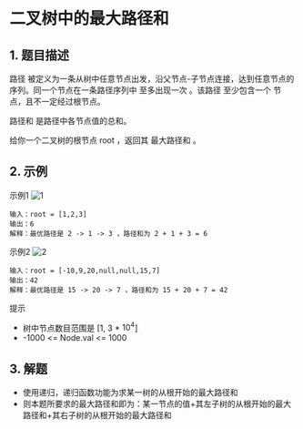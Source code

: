 # 二叉树中的最大路径和

## 1. 题目描述
路径 被定义为一条从树中任意节点出发，沿父节点-子节点连接，达到任意节点的序列。同一个节点在一条路径序列中 至多出现一次 。该路径 至少包含一个 节点，且不一定经过根节点。

路径和 是路径中各节点值的总和。

给你一个二叉树的根节点 root ，返回其 最大路径和 。

## 2. 示例
示例1
![1](https://assets.leetcode.com/uploads/2020/10/13/exx1.jpg)
```
输入：root = [1,2,3]
输出：6
解释：最优路径是 2 -> 1 -> 3 ，路径和为 2 + 1 + 3 = 6
```

示例2
![2](https://assets.leetcode.com/uploads/2020/10/13/exx2.jpg)
```
输入：root = [-10,9,20,null,null,15,7]
输出：42
解释：最优路径是 15 -> 20 -> 7 ，路径和为 15 + 20 + 7 = 42
```

提示
- 树中节点数目范围是 [1, 3 * $10^4$]
- -1000 <= Node.val <= 1000

## 3. 解题
- 使用递归，递归函数功能为求某一树的从根开始的最大路径和   
- 则本题所要求的最大路径和即为：某一节点的值+其左子树的从根开始的最大路径和+其右子树的从根开始的最大路径和
